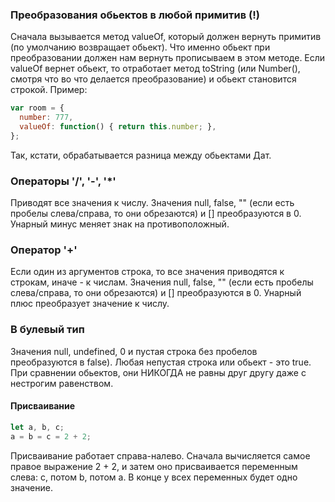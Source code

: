 ### Преобразования обьектов в любой примитив (!)
Сначала вызывается метод valueOf, который должен вернуть примитив (по умолчанию возвращает обьект). Что именно обьект при преобразовании должен нам вернуть прописываем в этом методе. Если valueOf вернет обьект, то отработает метод toString (или Number(), смотря что во что делается преобразование) и обьект становится строкой. Пример:
```js
var room = {
  number: 777,
  valueOf: function() { return this.number; },
};
```
Так, кстати, обрабатывается разница между обьектами Дат.
### Операторы '/', '-', '*'
Приводят все значения к числу. Значения null, false, "" (если есть пробелы слева/справа, то они обрезаются) и [] преобразуются в 0. Унарный минус меняет знак на противоположный.
### Оператор '+'
Если один из аргументов строка, то все значения приводятся к строкам, иначе - к числам. Значения null, false, "" (если есть пробелы слева/справа, то они обрезаются) и [] преобразуются в 0. Унарный плюс преобразует значение к числу.
### В булевый тип
Значения null, undefined, 0 и пустая строка без пробелов преобразуются в false). Любая непустая строка или обьект - это true. При сравнении обьектов, они НИКОГДА не равны друг другу даже с нестрогим равенством.

#### Присваивание
```js
let a, b, c;
a = b = c = 2 + 2;
```
Присваивание работает справа-налево. Сначала вычисляется самое правое выражение 2 + 2, и затем оно присваивается переменным слева: c, потом b, потом a. В конце у всех переменных будет одно значение.